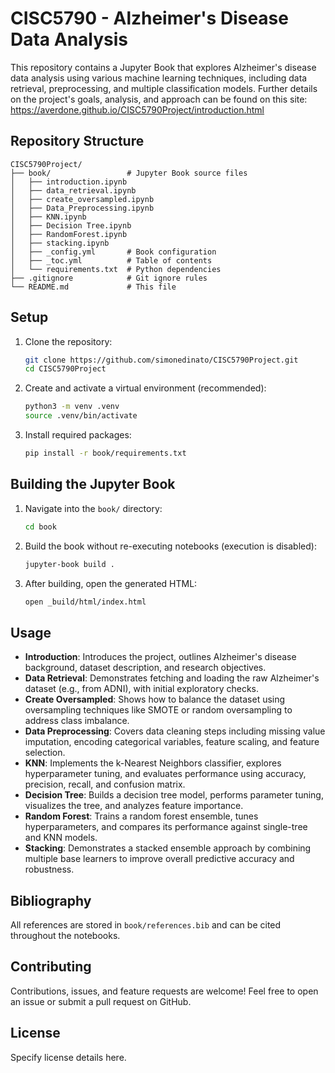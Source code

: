 # CISC5790 - Alzheimer's Disease Data Analysis

This repository contains a Jupyter Book that explores Alzheimer's disease data analysis using various machine learning techniques, including data retrieval, preprocessing, and multiple classification models. Further details on the project's goals, analysis, and approach can be found on this site:
https://averdone.github.io/CISC5790Project/introduction.html

## Repository Structure

```
CISC5790Project/
├── book/                 # Jupyter Book source files
│   ├── introduction.ipynb
│   ├── data_retrieval.ipynb
│   ├── create_oversampled.ipynb
│   ├── Data_Preprocessing.ipynb
│   ├── KNN.ipynb
│   ├── Decision Tree.ipynb
│   ├── RandomForest.ipynb
│   ├── stacking.ipynb
│   ├── _config.yml       # Book configuration
│   ├── _toc.yml          # Table of contents
│   └── requirements.txt  # Python dependencies
├── .gitignore            # Git ignore rules
└── README.md             # This file
```  

## Setup

1. Clone the repository:
   ```bash
   git clone https://github.com/simonedinato/CISC5790Project.git
   cd CISC5790Project
   ```
2. Create and activate a virtual environment (recommended):
   ```bash
   python3 -m venv .venv
   source .venv/bin/activate
   ```
3. Install required packages:
   ```bash
   pip install -r book/requirements.txt
   ```

## Building the Jupyter Book

1. Navigate into the `book/` directory:
   ```bash
   cd book
   ```
2. Build the book without re-executing notebooks (execution is disabled):
   ```bash
   jupyter-book build .
   ```
3. After building, open the generated HTML:
   ```bash
   open _build/html/index.html
   ```

## Usage

- **Introduction**: Introduces the project, outlines Alzheimer's disease background, dataset description, and research objectives.
- **Data Retrieval**: Demonstrates fetching and loading the raw Alzheimer's dataset (e.g., from ADNI), with initial exploratory checks.
- **Create Oversampled**: Shows how to balance the dataset using oversampling techniques like SMOTE or random oversampling to address class imbalance.
- **Data Preprocessing**: Covers data cleaning steps including missing value imputation, encoding categorical variables, feature scaling, and feature selection.
- **KNN**: Implements the k-Nearest Neighbors classifier, explores hyperparameter tuning, and evaluates performance using accuracy, precision, recall, and confusion matrix.
- **Decision Tree**: Builds a decision tree model, performs parameter tuning, visualizes the tree, and analyzes feature importance.
- **Random Forest**: Trains a random forest ensemble, tunes hyperparameters, and compares its performance against single-tree and KNN models.
- **Stacking**: Demonstrates a stacked ensemble approach by combining multiple base learners to improve overall predictive accuracy and robustness.

## Bibliography

All references are stored in `book/references.bib` and can be cited throughout the notebooks.

## Contributing

Contributions, issues, and feature requests are welcome! Feel free to open an issue or submit a pull request on GitHub.

## License

Specify license details here. 

